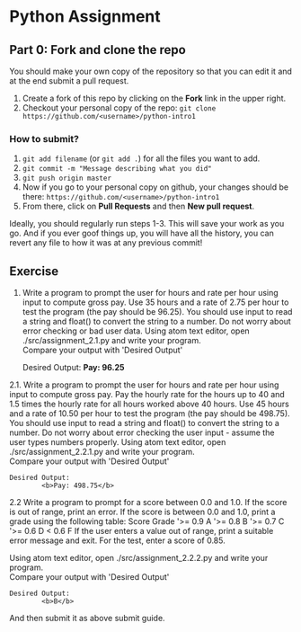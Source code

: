 # Python Assignment


## Part 0: Fork and clone the repo

You should make your own copy of the repository so that you can edit it and at the end submit a pull request.

1. Create a fork of this repo by clicking on the **Fork** link in the upper right.
2. Checkout your personal copy of the repo: `git clone https://github.com/<username>/python-intro1`

### How to submit?
1. `git add filename` (or `git add .`) for all the files you want to add.
2. `git commit -m "Message describing what you did"`
3. `git push origin master`
4. Now if you go to your personal copy on github, your changes should be there: `https://github.com/<username>/python-intro1`
5. From there, click on **Pull Requests** and then **New pull request**.

Ideally, you should regularly run steps 1-3. This will save your work as you go. And if you ever goof things up, you will have all the history, you can revert any file to how it was at any previous commit!

## Exercise 
1. Write a program to prompt the user for hours and rate per hour using input to compute gross pay. Use 35 hours and a rate of 2.75 per hour to test the program (the pay should be 96.25). You should use input to read a string and float() to convert the string to a number. Do not worry about error checking or bad user data.
Using atom text editor, open ./src/assignment_2.1.py and write your program.
<br>Compare your output with 'Desired Output'

    Desired Output: 
            <b>Pay: 96.25</b>
                 
2.1. Write a program to prompt the user for hours and rate per hour using input to compute gross pay. Pay the hourly rate for the hours up to 40 and 1.5 times the hourly rate for all hours worked above 40 hours. Use 45 hours and a rate of 10.50 per hour to test the program (the pay should be 498.75). You should use input to read a string and float() to convert the string to a number. Do not worry about error checking the user input - assume the user types numbers properly.
Using atom text editor, open ./src/assignment_2.2.1.py and write your program.
<br>Compare your output with 'Desired Output'

    Desired Output: 
            <b>Pay: 498.75</b>

2.2 Write a program to prompt for a score between 0.0 and 1.0. If the score is out of range, print an error. If the score is between 0.0 and 1.0, print a grade using the following table:
Score Grade
'>= 0.9 A
'>= 0.8 B
'>= 0.7 C
'>= 0.6 D
< 0.6 F
If the user enters a value out of range, print a suitable error message and exit. For the test, enter a score of 0.85.            

Using atom text editor, open ./src/assignment_2.2.2.py and write your program.
<br>Compare your output with 'Desired Output'

    Desired Output: 
            <b>B</b>


And then submit it as above submit guide. 

